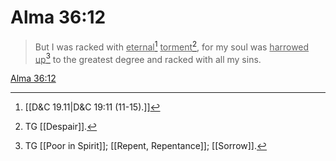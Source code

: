 # Alma 36:12

> But I was racked with <u>eternal</u>[^a] <u>torment</u>[^b], for my soul was <u>harrowed up</u>[^c] to the greatest degree and racked with all my sins.

[Alma 36:12](https://www.churchofjesuschrist.org/study/scriptures/bofm/alma/36?lang=eng&id=p12#p12)


[^a]: [[D&C 19.11|D&C 19:11 (11-15).]]
[^b]: TG [[Despair]].
[^c]: TG [[Poor in Spirit]]; [[Repent, Repentance]]; [[Sorrow]].

